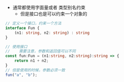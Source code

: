 - 通常都使用字面量或者 类型别名约束
  - 但是接口也是可以约束一个对象的
```ts
// 定义一个接口，约束一个方法
interface Fun {
    (n1: string, n2: string) : string
}

// 使用接口
//    需要注意，参数和返回值可以不同
const fun:Fun = (n1:string, n2:string):string => {
    return n1 + n2;
}
// 但是使用的时候，参数必须一致
fun("a", "b");
```